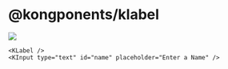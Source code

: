 # @kongponents/klabel

[![](https://img.shields.io/npm/v/@kongponents/klabel.svg?style=flat-square)](https://www.npmjs.com/package/@kongponents/klabel)

```vue
<KLabel />
<KInput type="text" id="name" placeholder="Enter a Name" />
```

